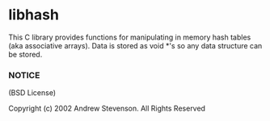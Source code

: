 # libhash
This C library provides functions for manipulating in memory hash tables (aka associative arrays). Data is stored as void *'s so any data structure can be stored.


### NOTICE
(BSD License)

Copyright (c) 2002 Andrew Stevenson. All Rights Reserved
